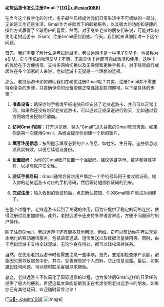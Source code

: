 **老挝远游卡怎么注册Gmail？[[TG💪+ @esim1088](https://t.me/s/esim1088)]**

在当今这个数字化的时代，电子邮件已经成为我们日常生活中不可或缺的一部分。无论是工作还是生活，Gmail作为谷歌旗下的邮箱服务，以其强大的功能和便捷的操作方式赢得了全球用户的喜爱。然而，对于身处老挝的朋友们来说，可能对如何使用老挝远游卡（Esim）注册Gmail感到困惑。今天，我们就来详细探讨一下这个问题。

首先，我们需要了解什么是老挝远游卡。老挝远游卡是一种电子SIM卡，也被称为eSIM。它与传统的物理SIM卡不同，无需实体卡片即可完成激活和使用。这种卡的优势在于方便携带、支持多网络切换以及无需频繁更换手机卡。对于经常旅行或居住在多个国家的人来说，老挝远游卡无疑是一个理想的选择。

那么，老挝远游卡如何帮助我们在老挝注册Gmail呢？其实，注册Gmail并不需要特别复杂的步骤，只要确保你的设备能够正常连接互联网即可。以下是具体的步骤：

1. **准备设备**：确保你的手机或平板电脑已经安装了老挝远游卡，并且可以正常上网。如果你还没有购买老挝远游卡，可以通过正规渠道进行购买，比如通过官方网站或者授权经销商。

2. **访问Gmail官网**：打开浏览器，输入“Gmail”进入谷歌的Gmail登录页面。如果你是第一次使用Gmail，系统会提示你创建一个新的账户。

3. **填写注册信息**：按照提示填写必要的个人信息，如姓名、生日等。这些信息必须真实有效，以便后续验证身份。

4. **设置密码**：为你的Gmail账户设置一个强密码。建议包含字母、数字和特殊字符，以提高账户安全性。

5. **验证手机号码**：Gmail通常会要求用户绑定一个手机号码用于接收验证码。输入你的老挝远游卡对应的手机号码，然后等待短信验证码的到来。

6. **完成注册**：输入收到的验证码后，点击确认按钮，你的Gmail账户就成功创建了。

在整个过程中，老挝远游卡起到了关键的作用，因为它提供了稳定的网络连接，使得注册过程更加顺畅。此外，老挝远游卡还支持多种语言界面，方便不同国家的用户操作。

除了注册Gmail，老挝远游卡还有很多其他用途。例如，它可以帮助你在老挝享受本地化的移动通信服务，包括语音通话、短信发送以及数据流量使用等。同时，由于老挝远游卡支持全球漫游，无论你身在何处，都可以轻松保持联系。

当然，在使用老挝远游卡时也需要注意一些事项。首先，要定期检查账户余额，避免因欠费导致服务中断。其次，妥善保管好个人资料，防止信息泄露。最后，如果遇到任何问题，可以随时联系客服寻求帮助。

总之，老挝远游卡不仅简化了国际通信的过程，也为像注册Gmail这样的日常任务提供了极大的便利。希望这篇文章能帮助到正在考虑使用老挝远游卡的朋友。如果你还有其他疑问，欢迎随时留言讨论！

[[TG💪+ @esim1088](https://t.me/s/esim1088) ![Image](https://i.postimg.cc/4NQfJmqS/Snipaste-2025-05-13-00-14-12.png)]